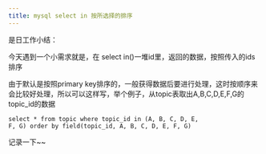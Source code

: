 ```yaml
---
title: mysql select in 按所选择的排序
---
```


是日工作小结：

今天遇到一个小需求就是，在 select in()一堆id里，返回的数据，按照传入的ids排序

由于默认是按照primary key排序的，一般获得数据后要进行处理，这时按顺序来会比较好处理，所以可以这样写，举个例子，从topic表取出A,B,C,D,E,F,G的topic_id的数据

```
select * from topic where topic_id in (A, B, C, D, E, 
F, G) order by field(topic_id, A, B, C, D, E, F, G)
```

记录一下~~
